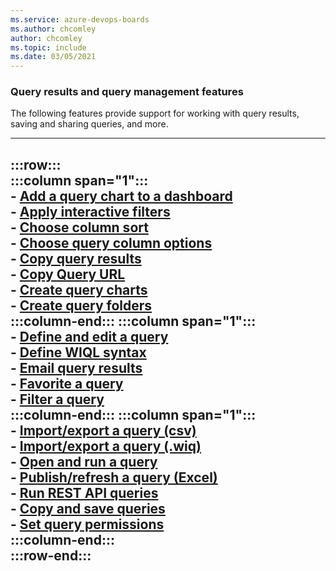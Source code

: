 ```yaml
---
ms.service: azure-devops-boards
ms.author: chcomley
author: chcomley
ms.topic: include
ms.date: 03/05/2021
---
```



### Query results and query management features

The following features provide support for working with query results, saving and sharing queries, and more.  

---
:::row:::  
   :::column span="1":::  
      - [Add a query chart to a dashboard](../../report/dashboards/charts.md#add-chart-to-a-dashboard)  
      - [Apply interactive filters](../backlogs/filter-backlogs-boards-plans.md)  
      - [Choose column sort](../backlogs/set-column-options.md)  
      - [Choose query column options](../backlogs/set-column-options.md)  
      - [Copy query results](../backlogs/copy-clone-work-items.md#copy-a-list-of-work-items)  
      - [Copy Query URL](../queries/view-run-query.md#email-query-items-or-share-a-query-url)   
      - [Create query charts](../../report/dashboards/charts.md)  
      - [Create query folders](../queries/organize-queries.md)  
   :::column-end:::
   :::column span="1":::  
      - [Define and edit a query](../queries/using-queries.md)  
      - [Define WIQL syntax](../queries/wiql-syntax.md)  
      - [Email query results](../queries/view-run-query.md#email-query-items-or-share-a-query-url)  
      - [Favorite a query](../queries/view-run-query.md#all-and-favorites-supported-tasks)  
      - [Filter a query](../backlogs/filter-backlogs-boards-plans.md)  
   :::column-end:::
   :::column span="1":::  
      - [Import/export a query (csv)](../queries/import-work-items-from-csv.md)  
      - [Import/export a query (.wiq)](https://marketplace.visualstudio.com/items?itemName=ms-eswm.wiql-to-odata)  
      - [Open and run a query](../queries/view-run-query.md)  
      - [Publish/refresh a query (Excel)](../backlogs/office/bulk-add-modify-work-items-excel.md)  
      - [Run REST API queries](/rest/api/azure/devops/wit/queries)  
      - [Copy and save queries](../queries/organize-queries.md#copy-edit-and-save-a-query)  
      - [Set query permissions](../queries/set-query-permissions.md)  
   :::column-end:::  
:::row-end:::
---